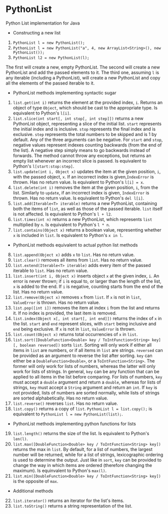 # PythonList
Python List implementation for Java

* Constructing a new list 
1) `PythonList l = new PythonList();`
2) `PythonList l = new PythonList("a", 4, new ArrayList<String>(), new PythonList());`
3) `PythonList l2 = new PythonList(l);`

The first will create a new, empty PythonList. The second will create a new PythonList and add the passed elements to it.
The third one, assuming `l` is any iterable (including a PythonList), will create a new PythonList and copy all the elements
of the passed iterable to it.
* PythonList methods implementing syntactic sugar
1) `list.get(int i)` returns the element at the provided index, `i`. Returns an object of type `Object`, which should be cast
to the appropriate type. Is equivalent to Python's `l[i]`.
2) `list.slice(int start[, int stop[, int step]])` returns a new PythonList object, representing a slice of the initial list.
`start` represents the initial index and is inclusive. `stop` represents the final index and is exclusive. `step` represents
the total numbers to be skipped and is 1 by default. Any of the three arguments can be negative. For `start` and `stop`, negative
values represent indexes counting backwards (from the end of the list). A negative step simply means to go backwards instead of
forwards. The method cannot throw any exceptions, but returns an empty list whenever an incorrect slice is passed. Is equivalent
to Python's `l[start:stop:step]`.
3) `list.update(int i, Object x)` updates the item at the given position, `i`, with the passed object, `x`. If an incorrect 
index is given,`IndexError` is thrown. Has no return value. Is equivalent to Python's `l[i] = x`.
4) `list.delete(int i)` removes the item at the given position, `i`, from the list. Similarly to `update`, if an incorrect 
index is given, `IndexError` is thrown. Has no return value. Is equivalent to Python's `del l[i]`.
5) `list.add(Iterable<T> iterable)` returns a new PythonList, containing both the items of `list`, as well as those of the
passed iterable. `list` itself is not affected. Is equivalent to Python's `l + l2`.
6) `list.times(int n)` returns a new PythonList, which represents `list` multiplied by `n`. Is equivalent to Python's `l * n`.
7) `list.contains(Object x)` returns a boolean value, representing whether `x` is included in `list`. Is equivalent to Python's
`x in l`.
* PythonList methods equivalent to actual python list methods
8) `list.append(Object x)` adds `x` to `list`. Has no return value.
9) `list.clear()` removes all items from `list`. Has no return value.
10) `list.extend(Iterable<T> iterable)` adds every item of the passed iterable to `list`. Has no return value.
11) `list.insert(int i, Object x)` inserts object `x` at the given index, `i`. An error is never thrown; if `i` is equal to, or
larger than the length of the list, `x` is added to the end. If `i` is negative, counting starts from the end of the list. Has no
return value.
12) `list.remove(Object x)` removes `x` from `list`. If `x` is not in `list`, `ValueError` is thrown. Has no return value.
13) `list.pop([int i])` removes the item at index `i` from the list and returns it. If no index is provided, the last item is 
removed.
14) `list.index(Object x[, int start[, int end]])` returns the index of `x` in the list. `start` and `end` represent slices, with
`start` being inclusive and `end` being exclusive. If `x` is not in `list`, `ValueError` is thrown.
15) `list.count(Object x)` returns total occurrencies of `x` in `list`.
16) `list.sort([DoubleFunction<Double> key / ToIntFunction<String> key][, boolean reversed])` sorts `list`. Sorting will only work if
either all items in `list` are numbers, or if all items in `list` are strings. `reversed` can be provided as an argument to reverse the
list after sorting. `key` can either be a `DoubleFunction<Double>`, or a `ToIntFunction<String>`. The former will only work for lists of
numbers, whereas the latter will only work for lists of strings. In general, `key` can be any function that can be applied to all items in
the list before comparing. For lists of numbers, `key` must accept a `double` argument and return a `double`, whereas for lists of strings,
`key` must accept a `String` argument and return an `int`. If `key` is not provided, lists of numbers are sorted normally, while lists of
strings are sorted alphabetically. Has no return value.
17) `list.reverse()` reverses `list`. Has no return value.
18) `list.copy()` returns a copy of `list`. `PythonList l = list.copy();` is equivalent to `PythonList l = new PythonList(list);`.
* PythonList methods implementing python functions for lists
19) `list.length()` returns the size of the list. Is equivalent to Python's `len(l)`.
20) `list.max([DoubleFunction<Double> key / ToIntFunction<String> key])` returns the max in `list`. By default, for a list of numbers, the
largest number will be returned, while for a list of strings, lexicographic ordering is used to determine the output. Just like in `sort`,
`key` can be provided to change the way in which items are ordered (therefore changing the maximum). Is equinvalent to Python's `max(l)`.
21) `list.min([DoubleFunction<Double> key / ToIntFunction<String> key])` is the opposite of `max`.
* Additional methods
22) `list.iterator()` returns an iterator for the list's items.
23) `list.toString()` returns a string representation of the list.
